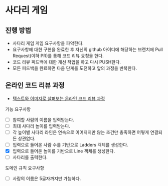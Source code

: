 # 사다리 게임
## 진행 방법
* 사다리 게임 게임 요구사항을 파악한다.
* 요구사항에 대한 구현을 완료한 후 자신의 github 아이디에 해당하는 브랜치에 Pull Request(이하 PR)를 통해 코드 리뷰 요청을 한다.
* 코드 리뷰 피드백에 대한 개선 작업을 하고 다시 PUSH한다.
* 모든 피드백을 완료하면 다음 단계를 도전하고 앞의 과정을 반복한다.

## 온라인 코드 리뷰 과정
* [텍스트와 이미지로 살펴보는 온라인 코드 리뷰 과정](https://github.com/nextstep-step/nextstep-docs/tree/master/codereview)

기능 요구사항 
- [ ] 참여할 사람의 이름을 입력받는다.
- [ ] 최대 사다리 높이를 입력받는다. 
- [ ] 각 높이별 사다리 라인은 연속으로 이어지지만 않는 조건만 충족하면 어떻게 연결되든 상관없다.
- [ ] 입력으로 들어온 사람 수를 기반으로 Ladders 객체를 생성한다. 
- [x] 입력으로 들어온 높이를 기반으로 Line 객체를 생성한다. 
- [ ] 사다리를 출력한다.

도메인 규칙 요구사항 
- [ ] 사람의 이름은 5글자까지만 가능하다. 